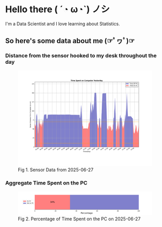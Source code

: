 
# Hello there ( ´◔ ω◔`) ノシ

I'm a Data Scientist and I love learning about Statistics.

## So here's some data about me (☞ﾟヮﾟ)☞


### Distance from the sensor hooked to my desk throughout the day
<figure>
  <picture>
    <source media="(prefers-color-scheme: dark)" srcset="Pi/readme/graphs/lineplot/dark-plot-2025-06-27.png">
    <source media="(prefers-color-scheme: light)" srcset="Pi/readme/graphs/lineplot/light-plot-2025-06-27.png">
    <img alt="Shows a black logo in light color mode and a white one in dark color mode." src="Pi/readme/graphs/lineplot/light-plot-2025-06-27.png">
  </picture>
  <figcaption>Fig 1. Sensor Data from 2025-06-27</figcaption>
</figure>



### Aggregate Time Spent on the PC
<figure>
  <picture>
    <source media="(prefers-color-scheme: dark)" srcset="Pi/readme/graphs/barplot/dark-plot-2025-06-27.png">
    <source media="(prefers-color-scheme: light)" srcset="Pi/readme/graphs/barplot/light-plot-2025-06-27.png">
    <img alt="Shows a black logo in light color mode and a white one in dark color mode." src="Pi/readme/graphs/barplot/light-plot-2025-06-27.png">
  </picture>
  <figcaption>Fig 2. Percentage of Time Spent on the PC on 2025-06-27</figcaption>
</figure>
